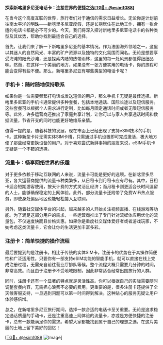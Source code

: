 **探索新喀里多尼亚电话卡：连接世界的便捷之选[[TG💪+ @esim1088](https://t.me/s/esim1088)]**

在当今这个高度互联的世界，旅行者们对于通信的需求日益增长。无论你是计划前往南太平洋的明珠——新喀里多尼亚度假，还是长期居住在此地工作，拥有一张合适的电话卡都是必不可少的。今天，我们将深入探讨新喀里多尼亚电话卡的各种类型及其优势，帮助你找到最适合自己的选择。

首先，让我们来了解一下新喀里多尼亚的基本情况。作为法国海外领地之一，这里以其迷人的自然风光、丰富的矿产资源以及独特的文化氛围而闻名。无论是想要享受海滩的阳光沙滩，还是探索内陆的热带雨林，这里的每一处风景都值得细细品味。然而，在这样一个美丽的地方，如果没有一张方便实用的电话卡，你的旅程可能会变得有些不便。那么，新喀里多尼亚有哪些类型的电话卡呢？

### 手机卡：随时随地保持联系

如果你是一位需要频繁打电话或发送短信的用户，那么手机卡无疑是最佳选择。新喀里多尼亚的手机卡通常提供多种套餐，包括本地通话、国际长途以及短信服务。这些套餐可以根据个人需求进行定制，比如每月固定通话时间或者无限短信服务等。此外，许多运营商还推出了家庭共享计划，让你可以与家人共享通话时间和数据流量，节省开支的同时也能更好地维系亲情。

值得一提的是，随着科技的发展，现在市面上已经出现了支持eSIM技术的手机卡。这种新型卡片无需实体SIM卡槽，只需通过手机设置即可完成激活，极大地方便了那些经常更换设备的用户。对于喜欢尝试新鲜事物的朋友来说，eSIM手机卡无疑是一个不错的选择。

### 流量卡：畅享网络世界的乐趣

对于更多依赖于移动互联网的人来说，流量卡可能是更好的选项。在新喀里多尼亚，各大运营商提供的流量卡种类繁多，从日租卡到月租卡应有尽有。其中，日租卡适合短期游客使用，按天计费的方式灵活且经济；而月租卡则更适合长时间逗留的人士，能够确保稳定的上网体验。此外，部分流量卡还附带了免费WiFi热点服务，即使身处偏远地区也能轻松接入互联网。

另外，随着社交媒体平台的兴起，越来越多的人开始关注视频直播、在线游戏等功能。为了满足这部分用户的需求，一些运营商推出了专门针对流媒体应用优化的流量包，不仅速度快而且价格实惠。如果你是重度社交媒体爱好者或者游戏玩家，不妨考虑这类流量卡，它会让你的生活更加丰富多彩。

### 注册卡：简单快捷的操作流程

最后要提到的是注册卡。相比于传统的实体SIM卡，注册卡的优势在于其操作简便性和广泛适用性。只要你有一部支持eSIM功能的智能手机，就可以直接在线上完成注册过程，无需亲自前往营业厅排队等候。整个流程大概只需要几分钟的时间，非常高效。而且由于注册卡不受地域限制，因此非常适合经常出国旅行的人群。

同时，注册卡还有一个显著的特点就是灵活性高。你可以根据自己的实际需要随时调整套餐内容，无需担心浪费不必要的费用。更重要的是，很多注册卡还提供了全天候客服支持，一旦遇到问题可以第一时间得到解决。这种贴心的服务无疑让用户体验感倍增。

总之，在新喀里多尼亚旅行期间，选择一款合适的电话卡至关重要。无论是追求稳定通话质量的手动卡，还是注重高速上网体验的流量卡，亦或是方便快捷的注册卡，总有一款能满足你的需求。希望大家都能找到属于自己的理想之选，在这片美丽的土地上留下美好的回忆！

[[TG💪+ @esim1088](https://t.me/s/esim1088) ![Image](https://i.postimg.cc/4NQfJmqS/Snipaste-2025-05-13-00-14-12.png)]